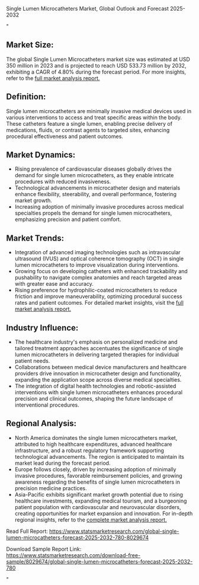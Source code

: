 Single Lumen Microcatheters Market, Global Outlook and Forecast 2025-2032

"<html>
<h2>Market Size:</h2>
<p>The global Single Lumen Microcatheters market size was estimated at USD 350 million in 2023 and is projected to reach USD 533.73 million by 2032, exhibiting a CAGR of 4.80% during the forecast period. For more insights, refer to the <a href='https://www.statsmarketresearch.com/global-single-lumen-microcatheters-forecast-2025-2032-780-8029674'>full market analysis report.</a></p>

<h2>Definition:</h2>
<p>Single lumen microcatheters are minimally invasive medical devices used in various interventions to access and treat specific areas within the body. These catheters feature a single lumen, enabling precise delivery of medications, fluids, or contrast agents to targeted sites, enhancing procedural effectiveness and patient outcomes.</p>

<h2>Market Dynamics:</h2>
<ul>
<li>Rising prevalence of cardiovascular diseases globally drives the demand for single lumen microcatheters, as they enable intricate procedures with reduced invasiveness.</li>
<li>Technological advancements in microcatheter design and materials enhance flexibility, steerability, and overall performance, fostering market growth.</li>
<li>Increasing adoption of minimally invasive procedures across medical specialties propels the demand for single lumen microcatheters, emphasizing precision and patient comfort.</li>
</ul>

<h2>Market Trends:</h2>
<ul>
<li>Integration of advanced imaging technologies such as intravascular ultrasound (IVUS) and optical coherence tomography (OCT) in single lumen microcatheters to improve visualization during interventions.</li>
<li>Growing focus on developing catheters with enhanced trackability and pushability to navigate complex anatomies and reach targeted areas with greater ease and accuracy.</li>
<li>Rising preference for hydrophilic-coated microcatheters to reduce friction and improve maneuverability, optimizing procedural success rates and patient outcomes. For detailed market insights, visit the <a href='https://www.statsmarketresearch.com/global-single-lumen-microcatheters-forecast-2025-2032-780-8029674'>full market analysis report.</a></li>
</ul>

<h2>Industry Influence:</h2>
<ul>
<li>The healthcare industry's emphasis on personalized medicine and tailored treatment approaches accentuates the significance of single lumen microcatheters in delivering targeted therapies for individual patient needs.</li>
<li>Collaborations between medical device manufacturers and healthcare providers drive innovation in microcatheter design and functionality, expanding the application scope across diverse medical specialties.</li>
<li>The integration of digital health technologies and robotic-assisted interventions with single lumen microcatheters enhances procedural precision and clinical outcomes, shaping the future landscape of interventional procedures.</li>
</ul>

<h2>Regional Analysis:</h2>
<ul>
<li>North America dominates the single lumen microcatheters market, attributed to high healthcare expenditures, advanced healthcare infrastructure, and a robust regulatory framework supporting technological advancements. The region is anticipated to maintain its market lead during the forecast period.</li>
<li>Europe follows closely, driven by increasing adoption of minimally invasive procedures, favorable reimbursement policies, and growing awareness regarding the benefits of single lumen microcatheters in precision medicine practices.</li>
<li>Asia-Pacific exhibits significant market growth potential due to rising healthcare investments, expanding medical tourism, and a burgeoning patient population with cardiovascular and neurovascular disorders, creating opportunities for market expansion and innovation. For in-depth regional insights, refer to the <a href='https://www.statsmarketresearch.com/global-single-lumen-microcatheters-forecast-2025-2032-780-8029674'>complete market analysis report.</a></li>
</ul>

<p>Read Full Report: <a href='https://www.statsmarketresearch.com/global-single-lumen-microcatheters-forecast-2025-2032-780-8029674'>https://www.statsmarketresearch.com/global-single-lumen-microcatheters-forecast-2025-2032-780-8029674</a></p>
<p>Download Sample Report Link: <a href='https://www.statsmarketresearch.com/download-free-sample/8029674/global-single-lumen-microcatheters-forecast-2025-2032-780'>https://www.statsmarketresearch.com/download-free-sample/8029674/global-single-lumen-microcatheters-forecast-2025-2032-780</a></p>
</html>"
